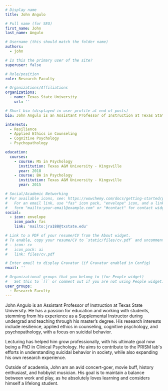 ```yaml
---
# Display name
title: John Angulo

# Full name (for SEO)
first_name: John
last_name: Angulo

# Username (this should match the folder name)
authors:
  - john

# Is this the primary user of the site?
superuser: false

# Role/position
role: Research Faculty

# Organizations/Affiliations
organizations:
  - name: Texas State University
    url: ''

# Short bio (displayed in user profile at end of posts)
bio: John Angulo is an Assistant Professor of Instruction at Texas State University. He has a passion for education and working with students, stemming from his experience as a Supplemental Instructor during undergrad and teaching through his master’s degree. His research interests include resilience, applied ethics in counseling, cognitive psychology, and psychopathology, with a focus on suicidal behavior. 

interests:
  - Resilience
  - Applied Ethics in Counseling
  - Cognitive Psychology
  - Psychopathology

education:
  courses:
    - course: MS in Psychology
      institution: Texas A&M University - Kingsville
      year: 2018
    - course: BA in Psychology
      institution: Texas A&M University - Kingsville
      year: 2015

# Social/Academic Networking
# For available icons, see: https://wowchemy.com/docs/getting-started/page-builder/#icons
#   For an email link, use "fas" icon pack, "envelope" icon, and a link in the
#   form "mailto:your-email@example.com" or "#contact" for contact widget.
social:
  - icon: envelope
    icon_pack: fas
    link: 'mailto:jra188@txstate.edu'

# Link to a PDF of your resume/CV from the About widget.
# To enable, copy your resume/CV to `static/files/cv.pdf` and uncomment the lines below.
# - icon: cv
#   icon_pack: ai
#   link: files/cv.pdf

# Enter email to display Gravatar (if Gravatar enabled in Config)
email: ''

# Organizational groups that you belong to (for People widget)
#   Set this to `[]` or comment out if you are not using People widget.
user_groups:
  - Research Faculty
---
```


John Angulo is an Assistant Professor of Instruction at Texas State University. He has a passion for education and working with students, stemming from his experience as a Supplemental Instructor during undergrad and teaching through his master’s degree. His research interests include resilience, applied ethics in counseling, cognitive psychology, and psychopathology, with a focus on suicidal behavior. 

Lecturing has helped him grow professionally, with his ultimate goal now being a PhD in Clinical Psychology. He aims to contribute to the PRISM lab's efforts in understanding suicidal behavior in society, while also expanding his own research experience. 

Outside of academia, John am an avid concert-goer, movie buff, history enthusiast, and hobbyist musician. His goal is to maintain a balance between work and play, as he absolutely loves learning and considers himself a lifelong student.